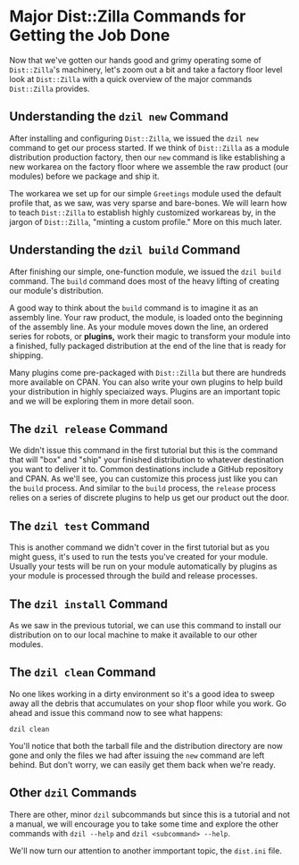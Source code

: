 # Major Dist::Zilla Commands for Getting the Job Done

Now that we've gotten our hands good and grimy operating some of `Dist::Zilla`'s
machinery, let's zoom out a bit and take a factory floor level look at
`Dist::Zilla` with a quick overview of the major commands `Dist::Zilla`
provides.

## Understanding the `dzil new` Command

After installing and configuring `Dist::Zilla`, we issued the `dzil new` command
to get our process started. If we think of `Dist::Zilla` as a module
distribution production factory, then our `new` command is like establishing a
new workarea on the factory floor where we assemble the raw product (our modules)
before we package and ship it.

The workarea we set up for our simple `Greetings` module used the default
profile that, as we saw, was very sparse and bare-bones. We will learn how to
teach `Dist::Zilla` to establish highly customized workareas by, in the jargon
of `Dist::Zilla`, "minting a custom profile." More on this much later.

## Understanding the `dzil build` Command

After finishing our simple, one-function module, we issued the `dzil build`
command. The `build` command does most of the heavy lifting of creating our
module's distribution.

A good way to think about the `build` command is to imagine it as an assembly
line. Your raw product, the module, is loaded onto the beginning of the assembly
line. As your module moves down the line, an ordered series for robots, or
**plugins,** work their magic to transform your module into a finished, fully
packaged distribution at the end of the line that is ready for shipping.

Many plugins come pre-packaged with `Dist::Zilla` but there are hundreds more
available on CPAN. You can also write your own plugins to help build your
distribution in highly speciaized ways. Plugins are an important topic and we
will be exploring them in more detail soon.

## The `dzil release` Command

We didn't issue this command in the first tutorial but this is the command that
will "box" and "ship" your finished distribution to whatever destination you
want to deliver it to. Common destinations include a GitHub repository and CPAN.
As we'll see, you can customize this process just like you can the `build`
process. And similar to the `build` process, the `release` process relies on a
series of discrete plugins to help us get our product out the door.

## The `dzil test` Command

This is another command we didn't cover in the first tutorial but as you might
guess, it's used to run the tests you've created for your module. Usually your
tests will be run on your module automatically by plugins as your module is
processed through the build and release processes.

## The `dzil install` Command

As we saw in the previous tutorial, we can use this command to install our
distribution on to our local machine to make it available to our other modules.

## The `dzil clean` Command

No one likes working in a dirty environment so it's a good idea to sweep away
all the debris that accumulates on your shop floor while you work. Go ahead and
issue this command now to see what happens:

`dzil clean`

You'll notice that both the tarball file and the distribution directory are now
gone and only the files we had after issuing the `new` command are left behind.
But don't worry, we can easily get them back when we're ready.

## Other `dzil` Commands

There are other, minor `dzil` subcommands but since this is a tutorial and not a
manual, we will encourage you to take some time and explore the other commands
with `dzil --help` and `dzil <subcommand> --help`.

We'll now turn our attention to another immportant topic, the `dist.ini` file.
